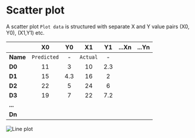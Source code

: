 # Scatter plot

A scatter plot `Plot data` is structured with separate X and Y value pairs (X0, Y0), (X1,Y1) etc.

|          | X0          | Y0     | X1       | Y1     |...Xn     | ...Yn  |
|----------|:-----------:|:------:|:--------:|:------:|:--------:|:------:|
| **Name** | `Predicted` | -      | `Actual` | -      |          |        |
| **D0**   | 11          | 3      | 10       | 2.3    |          |        |
| **D1**   | 15          | 4.3    | 16       | 2      |          |        |
| **D2**   | 22          | 5      | 24       | 6      |          |        |
| **D3**   | 19          | 7      | 22       | 7.2    |          |        |
| **...**  |             |        |          |        |          |        |
| **Dn**   |             |        |          |        |          |        |

![Line plot](img/scatterplot.png)
